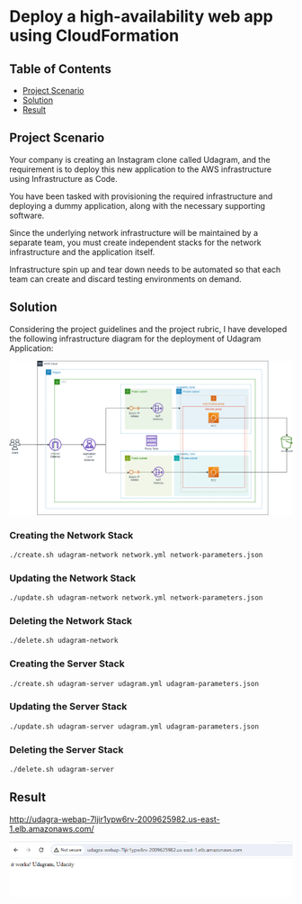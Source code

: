 # Deploy a high-availability web app using CloudFormation
## Table of Contents

* [Project Scenario](#project-scenario)
* [Solution](#solution)
* [Result](#result)

## Project Scenario

Your company is creating an Instagram clone called Udagram, and the requirement is to deploy this new application to the AWS infrastructure using Infrastructure as Code.

You have been tasked with provisioning the required infrastructure and deploying a dummy application, along with the necessary supporting software.

Since the underlying network infrastructure will be maintained by a separate team, you must create independent stacks for the network infrastructure and the application itself.

Infrastructure spin up and tear down needs to be automated so that each team can create and discard testing environments on demand.

## Solution

Considering the project guidelines and the project rubric, I have developed the following infrastructure diagram for the deployment of Udagram Application:

![Udagram](./udagram-infa.png "Udagram Infrastructure Diagram")

### Creating the Network Stack
```zsh
./create.sh udagram-network network.yml network-parameters.json
```

### Updating the Network Stack
```zsh
./update.sh udagram-network network.yml network-parameters.json
```
### Deleting the Network Stack
```zsh
./delete.sh udagram-network
```

### Creating the Server Stack
```zsh
./create.sh udagram-server udagram.yml udagram-parameters.json
```

### Updating the Server Stack
```zsh
./update.sh udagram-server udagram.yml udagram-parameters.json
```

### Deleting the Server Stack
```zsh
./delete.sh udagram-server
```

## Result
http://udagra-webap-7ljir1ypw6rv-2009625982.us-east-1.elb.amazonaws.com/


![result](result.png)